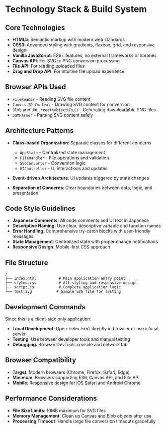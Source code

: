 # Technology Stack & Build System

## Core Technologies

- **HTML5**: Semantic markup with modern web standards
- **CSS3**: Advanced styling with gradients, flexbox, grid, and responsive design
- **Vanilla JavaScript**: ES6+ features, no external frameworks or libraries
- **Canvas API**: For SVG to PNG conversion processing
- **File API**: For reading uploaded files
- **Drag and Drop API**: For intuitive file upload experience

## Browser APIs Used

- `FileReader` - Reading SVG file content
- `Canvas 2D Context` - Drawing SVG content for conversion
- `Blob` and `URL.createObjectURL()` - Generating downloadable PNG files
- `DOMParser` - Parsing SVG content safely

## Architecture Patterns

- **Class-based Organization**: Separate classes for different concerns
  - `AppState` - Centralized state management
  - `FileHandler` - File operations and validation
  - `SVGConverter` - Conversion logic
  - `UIController` - UI interactions and updates

- **Event-driven Architecture**: UI updates triggered by state changes
- **Separation of Concerns**: Clear boundaries between data, logic, and presentation

## Code Style Guidelines

- **Japanese Comments**: All code comments and UI text in Japanese
- **Descriptive Naming**: Use clear, descriptive variable and function names
- **Error Handling**: Comprehensive try-catch blocks with user-friendly messages
- **State Management**: Centralized state with proper change notifications
- **Responsive Design**: Mobile-first CSS approach

## File Structure

```
/
├── index.html          # Main application entry point
├── styles.css          # All styling and responsive design
├── script.js           # Complete application logic
└── test.svg           # Sample SVG file for testing
```

## Development Commands

Since this is a client-side only application:

- **Local Development**: Open `index.html` directly in browser or use a local server
- **Testing**: Use browser developer tools and manual testing
- **Debugging**: Browser DevTools console and network tab

## Browser Compatibility

- **Target**: Modern browsers (Chrome, Firefox, Safari, Edge)
- **Minimum**: Browsers supporting ES6, Canvas API, and File API
- **Mobile**: Responsive design for iOS Safari and Android Chrome

## Performance Considerations

- **File Size Limits**: 10MB maximum for SVG files
- **Memory Management**: Clean up Canvas and Blob objects after use
- **Processing Timeout**: Handle large file conversion timeouts gracefully